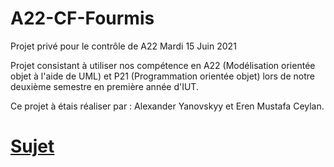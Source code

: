 # A22-CF-Fourmis

Projet privé pour le contrôle de A22
Mardi 15 Juin 2021

Projet consistant à utiliser nos compétence en A22 (Modélisation orientée objet à l'aide de UML) et P21 (Programmation orientée objet) lors de notre deuxième semestre en première année d'IUT. 

Ce projet à étais réaliser par : Alexander Yanovskyy et Eren Mustafa Ceylan.

# [Sujet](https://cdn.discordapp.com/attachments/801466518843555864/834023140094378014/projet2021.pdf)

